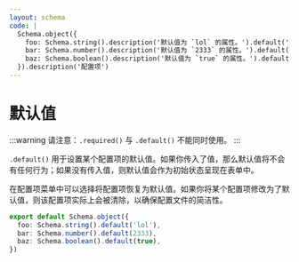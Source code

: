 ```yaml
---
layout: schema
code: |
  Schema.object({
    foo: Schema.string().description('默认值为 `lol` 的属性。').default('lol'),
    bar: Schema.number().description('默认值为 `2333` 的属性。').default(2333),
    baz: Schema.boolean().description('默认值为 `true` 的属性。').default(true),
  }).description('配置项')
---
```


# 默认值

:::warning
请注意：`.required()` 与 `.default()` 不能同时使用。
:::

`.default()` 用于设置某个配置项的默认值。如果你传入了值，那么默认值将不会有任何行为；如果没有传入值，则默认值会作为初始状态呈现在表单中。

在配置项菜单中可以选择将配置项恢复为默认值。如果你将某个配置项修改为了默认值，则该配置项实际上会被清除，以确保配置文件的简洁性。

```ts
export default Schema.object({
  foo: Schema.string().default('lol'),
  bar: Schema.number().default(2333),
  baz: Schema.boolean().default(true),
})
```
